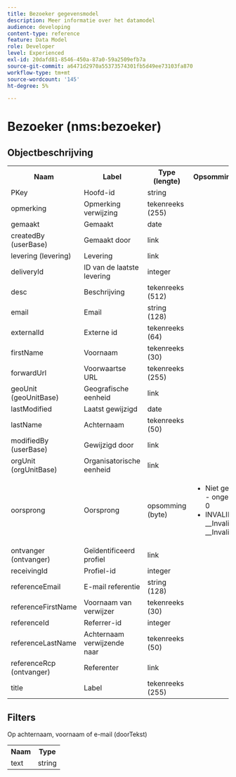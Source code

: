 ```yaml
---
title: Bezoeker gegevensmodel
description: Meer informatie over het datamodel
audience: developing
content-type: reference
feature: Data Model
role: Developer
level: Experienced
exl-id: 20dafd81-8546-450a-87a0-59a2509efb7a
source-git-commit: a6471d2970a55373574301fb5d49ee73103fa870
workflow-type: tm+mt
source-wordcount: '145'
ht-degree: 5%

---
```


# Bezoeker (nms:bezoeker)

## Objectbeschrijving

<table>
    <tr>
        <th>Naam</th>
        <th>Label</th>
        <th>Type (lengte)</th>
        <th>Opsommingswaarden</th>
    </tr>
    <tr>
        <td>PKey</td>
        <td>Hoofd-id</td>
        <td>string </td>
        <td> </td>
    </tr>
    <tr>
        <td>opmerking</td>
        <td>Opmerking verwijzing</td>
        <td>tekenreeks (255)</td>
        <td> </td>
    </tr>
    <tr>
        <td>gemaakt</td>
        <td>Gemaakt</td>
        <td>date </td>
        <td> </td>
    </tr>
    <tr>
        <td>createdBy (userBase)</td>
        <td>Gemaakt door</td>
        <td>link </td>
        <td> </td>
    </tr>
    <tr>
        <td>levering (levering)</td>
        <td>Levering</td>
        <td>link </td>
        <td> </td>
    </tr>
    <tr>
        <td>deliveryId</td>
        <td>ID van de laatste levering</td>
        <td>integer </td>
        <td> </td>
    </tr>
    <tr>
        <td>desc</td>
        <td>Beschrijving</td>
        <td>tekenreeks (512)</td>
        <td> </td>
    </tr>
    <tr>
        <td>email</td>
        <td>Email</td>
        <td>string (128)</td>
        <td> </td>
    </tr>
    <tr>
        <td>externalId</td>
        <td>Externe id</td>
        <td>tekenreeks (64)</td>
        <td> </td>
    </tr>
    <tr>
        <td>firstName</td>
        <td>Voornaam</td>
        <td>tekenreeks (30)</td>
        <td> </td>
    </tr>
    <tr>
        <td>forwardUrl</td>
        <td>Voorwaartse URL</td>
        <td>tekenreeks (255)</td>
        <td> </td>
    </tr>
    <tr>
        <td>geoUnit (geoUnitBase)</td>
        <td>Geografische eenheid</td>
        <td>link </td>
        <td> </td>
    </tr>
    <tr>
        <td>lastModified</td>
        <td>Laatst gewijzigd</td>
        <td>date </td>
        <td> </td>
    </tr>
    <tr>
        <td>lastName</td>
        <td>Achternaam</td>
        <td>tekenreeks (50)</td>
        <td> </td>
    </tr>
    <tr>
        <td>modifiedBy (userBase)</td>
        <td>Gewijzigd door</td>
        <td>link </td>
        <td> </td>
    </tr>
    <tr>
        <td>orgUnit (orgUnitBase)</td>
        <td>Organisatorische eenheid</td>
        <td>link </td>
        <td> </td>
    </tr>
    <tr>
        <td>oorsprong</td>
        <td>Oorsprong</td>
        <td>opsomming (byte) </td>
        <td>
            <ul>
            <li>Niet gedefinieerd - ongedefinieerd - 0</li>
            <li>INVALID VALUE - __Invalid_value__ - __Invalid_value__</li>
            </ul>
        </td>
    </tr>
    <tr>
        <td>ontvanger (ontvanger)</td>
        <td>Geïdentificeerd profiel</td>
        <td>link </td>
        <td> </td>
    </tr>
    <tr>
        <td>receivingId</td>
        <td>Profiel-id</td>
        <td>integer </td>
        <td> </td>
    </tr>
    <tr>
        <td>referenceEmail</td>
        <td>E-mail referentie</td>
        <td>string (128)</td>
        <td> </td>
    </tr>
    <tr>
        <td>referenceFirstName</td>
        <td>Voornaam van verwijzer</td>
        <td>tekenreeks (30)</td>
        <td> </td>
    </tr>
    <tr>
        <td>referenceId</td>
        <td>Referrer-id</td>
        <td>integer </td>
        <td> </td>
    </tr>
    <tr>
        <td>referenceLastName</td>
        <td>Achternaam verwijzende naar</td>
        <td>tekenreeks (50)</td>
        <td> </td>
    </tr>
    <tr>
        <td>referenceRcp (ontvanger)</td>
        <td>Referenter</td>
        <td>link </td>
        <td> </td>
    </tr>
    <tr>
        <td>title</td>
        <td>Label</td>
        <td>tekenreeks (255)</td>
        <td> </td>
    </tr>
</table>

## Filters

Op achternaam, voornaam of e-mail (doorTekst)</p>

<table>
        <tr>
        <th>Naam</th>
        <th>Type</th>
        </tr>
        <tr>
        <td>text</td>
        <td>string</td>
        </tr>
    </table>
